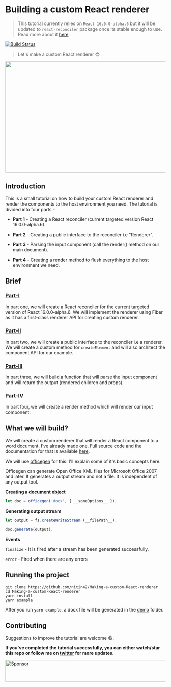 # Building a custom React renderer
> This tutorial currently relies on `React 16.0.0-alpha.6` but it will be updated to `react-reconciler` package once its stable enough to use. Read more about it [here](https://github.com/facebook/react/tree/master/packages/react-reconciler).

[![Build Status](https://travis-ci.org/nitin42/Making-a-custom-React-renderer.svg?branch=master)](https://travis-ci.org/nitin42/Making-a-custom-React-renderer)

> Let's make a custom React renderer 😎

<p align="center">
  <img src="https://cdn.filestackcontent.com/5KdzhvGRG61WMQhBa1Ql" width="630" height="350">
</p>

## Introduction

This is a small tutorial on how to build your custom React renderer and render the components to the host environment you need. The tutorial is divided into four parts -

* **Part 1** - Creating a React reconciler (current targeted version React 16.0.0-alpha.6).

* **Part 2** - Creating a public interface to the reconciler i.e "Renderer".

* **Part 3** - Parsing the input component (call the render() method on our main document).

* **Part 4** - Creating a render method to flush everything to the host environment we need.

## Brief

### [Part-I](./part-one.md)

In part one, we will create a React reconciler for the current targeted version of React 16.0.0-alpha.6. We will implement the renderer using Fiber as it has a first-class renderer API for creating custom renderer.

### [Part-II](./part-two.md)

In part two, we will create a public interface to the reconciler i.e a renderer. We will create a custom method for `createElement` and will also architect the component API for our example.

### [Part-III](./part-three.md)

In part three, we will build a function that will parse the input component and will return the output (rendered children and props).

### [Part-IV](./part-four.md)

In part four, we will create a render method which will render our input component.


## What we will build?

We will create a custom renderer that will render a React component to a word document. I've already made one. Full source code and the documentation for that is available [here](https://github.com/nitin42/redocx).

We will use [officegen](https://github.com/Ziv-Barber/officegen) for this. I'll explain some of it's basic concepts here.

Officegen can generate Open Office XML files for Microsoft Office 2007 and later. It generates a output stream and not a file.
It is independent of any output tool.

**Creating a document object**

```js
let doc = officegen('docx', { __someOptions__ });
```

**Generating output stream**

```js
let output = fs.createWriteStream (__filePath__);

doc.generate(output);
```

**Events**

`finalize` - It is fired after a stream has been generated successfully.

`error` - Fired when there are any errors

## Running the project

```
git clone https://github.com/nitin42/Making-a-custom-React-renderer
cd Making-a-custom-React-renderer
yarn install
yarn example
```

After you run `yarn example`, a docx file will be generated in the [demo](./demo) folder.

## Contributing

Suggestions to improve the tutorial are welcome 😃.

**If you've completed the tutorial successfully, you can either watch/star this repo or follow me on [twitter](https://twitter.com/NTulswani) for more updates.**

<a target='_blank' rel='nofollow' href='https://app.codesponsor.io/link/FCRW65HPiwhNtebDx2tTc53E/nitin42/Making-a-custom-React-renderer'>
  <img alt='Sponsor' width='888' height='68' src='https://app.codesponsor.io/embed/FCRW65HPiwhNtebDx2tTc53E/nitin42/Making-a-custom-React-renderer.svg' />
</a>
